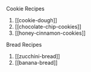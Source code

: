 Cookie Recipes
1. [[cookie-dough]]
2. [[chocolate-chip-cookies]]
3. [[honey-cinnamon-cookies]]

Bread Recipes
1. [[zucchini-bread]]
2. [[banana-bread]]
